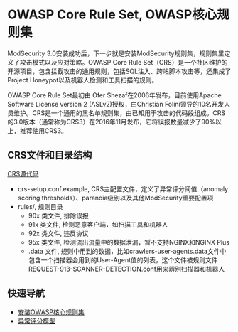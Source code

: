 # OWASP Core Rule Set, OWASP核心规则集

ModSecurity 3.0安装成功后，下一步就是安装ModSecurity规则集，规则集里定义了攻击模式以及应对策略。OWASP Core Rule Set（CRS）是一个社区维护的开源项目，包含拦截攻击的通用规则，包括SQL注入、跨站脚本攻击等，还集成了Project Honeypot以及机器人检测和工具扫描的规则。

OWASP Core Rule Set最初由 Ofer Shezaf在2006年发布，目前使用Apache Software License version 2 (ASLv2)授权，由Christian Folini领导的10名开发人员维护。CRS是一个通用的黑名单规则集，由已知用于攻击的代码段组成。CRS的3.0版本（通常称为CRS3）在2016年11月发布，它将误报数量减少了90%以上，推荐使用CRS3。

## CRS文件和目录结构

[CRS源代码](https://github.com/SpiderLabs/owasp-modsecurity-crs)

+ crs-setup.conf.example, CRS主配置文件，定义了异常评分阈值（anomaly scoring thresholds）、paranoia级别以及其他ModSecurity重要配置项
+ rules/, 规则目录
  + 90x 类文件, 排除误报
  + 91x 类文件, 检测恶意客户端，如扫描工具和机器人
  + 92x 类文件, 违反协议
  + 95x 类文件, 检测流出流量中的数据泄漏，暂不支持NGINX和NGINX Plus
  + .data 文件, 规则中用到的数据，比如crawlers-user-agents.data文件中包含一个扫描器会用到的User-Agent值的列表，这个文件被规则文件REQUEST-913-SCANNER-DETECTION.conf用来辨别扫描器和机器人

## 快速导航

+ [安装OWASP核心规则集](install.md)
+ [异常评分模型](anomaly.md)
